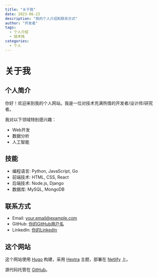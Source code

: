 ```yaml
---
title: "关于我"
date: 2023-06-23
description: "我的个人介绍和联系方式"
author: "开发者"
tags:
  - 个人介绍
  - 技术栈
categories:
  - 个人
---
```


# 关于我

## 个人简介

你好！欢迎来到我的个人网站。我是一位对技术充满热情的开发者/设计师/研究者。

我对以下领域特别感兴趣：
- Web开发
- 数据分析
- 人工智能

## 技能

- 编程语言: Python, JavaScript, Go
- 前端技术: HTML, CSS, React
- 后端技术: Node.js, Django
- 数据库: MySQL, MongoDB

## 联系方式

- Email: your.email@example.com
- GitHub: [你的GitHub用户名](https://github.com/InverseDesign)
- LinkedIn: [你的LinkedIn](https://linkedin.com/in/yourname)

## 这个网站

这个网站使用 [Hugo](https://gohugo.io/) 构建，采用 [Hextra](https://themes.gohugo.io/themes/hextra/) 主题，部署在 [Netlify](https://netlify.com) 上。

源代码托管在 [GitHub](https://github.com/InverseDesign/website)。
